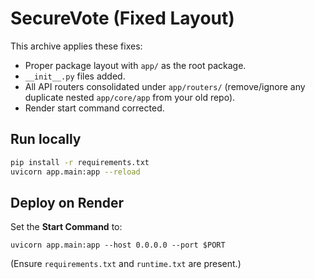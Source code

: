 # SecureVote (Fixed Layout)

This archive applies these fixes:
- Proper package layout with `app/` as the root package.
- `__init__.py` files added.
- All API routers consolidated under `app/routers/` (remove/ignore any duplicate nested `app/core/app` from your old repo).
- Render start command corrected.

## Run locally
```bash
pip install -r requirements.txt
uvicorn app.main:app --reload
```

## Deploy on Render
Set the **Start Command** to:
```
uvicorn app.main:app --host 0.0.0.0 --port $PORT
```
(Ensure `requirements.txt` and `runtime.txt` are present.)
